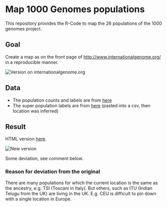 # Map 1000 Genomes populations

This repository provides the R-Code to map the 26 populations of the 1000 genomes project.

## Goal

Create a map as on the front page of http://www.internationalgenome.org/ in a reproducible manner. 

![Version on internationalgenome.org](1000genomes-map.png)

## Data
- The population counts and labels are from [here](ftp.1000genomes.ebi.ac.uk/vol1/ftp/technical/working/20130606_sample_info/20130606_sample_info.xlsx)
- The super population labels are from [here](http://www.internationalgenome.org/faq/which-populations-are-part-your-study/) (pasted into a csv, then location was inferred)

## Result

HTML version [here](https://github.com/sinarueeger/map-1000genomes/blob/master/map-1000genomes-populations.html).

![New version](map-1000genomes-populations.png)

Some deviation, see comment below. 

### Reason for deviation from the original

There are many populations for which the current location is the same as the ancestry, e.g. TSI (Toscani in Italy(. But others, such as ITU (Indian Telugu from the UK) are living in the UK. E.g. CEU is difficult to pin down with a single location in Europe. 
